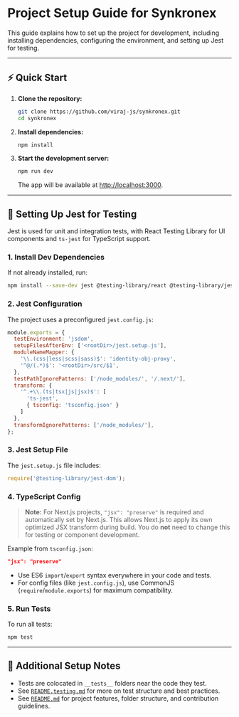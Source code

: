 # Project Setup Guide for Synkronex

This guide explains how to set up the project for development, including installing dependencies, configuring the environment, and setting up Jest for testing.

---

## ⚡ Quick Start

1. **Clone the repository:**
   ```bash
   git clone https://github.com/viraj-js/synkronex.git
   cd synkronex
   ```
2. **Install dependencies:**
   ```bash
   npm install
   ```
3. **Start the development server:**
   ```bash
   npm run dev
   ```
   The app will be available at [http://localhost:3000](http://localhost:3000).

---

## 🧪 Setting Up Jest for Testing

Jest is used for unit and integration tests, with React Testing Library for UI components and `ts-jest` for TypeScript support.

### 1. **Install Dev Dependencies**
If not already installed, run:
```bash
npm install --save-dev jest @testing-library/react @testing-library/jest-dom ts-jest @types/jest jest-environment-jsdom identity-obj-proxy
```

### 2. **Jest Configuration**
The project uses a preconfigured `jest.config.js`:
```js
module.exports = {
  testEnvironment: 'jsdom',
  setupFilesAfterEnv: ['<rootDir>/jest.setup.js'],
  moduleNameMapper: {
    '\\.(css|less|scss|sass)$': 'identity-obj-proxy',
    '^@/(.*)$': '<rootDir>/src/$1',
  },
  testPathIgnorePatterns: ['/node_modules/', '/.next/'],
  transform: {
    '^.+\\.(ts|tsx|js|jsx)$': [
      'ts-jest',
      { tsconfig: 'tsconfig.json' }
    ]
  },
  transformIgnorePatterns: ['/node_modules/'],
};
```

### 3. **Jest Setup File**
The `jest.setup.js` file includes:
```js
require('@testing-library/jest-dom');
```

### 4. **TypeScript Config**

> **Note:** For Next.js projects, `"jsx": "preserve"` is required and automatically set by Next.js. This allows Next.js to apply its own optimized JSX transform during build. You do **not** need to change this for testing or component development.

Example from `tsconfig.json`:
```json
"jsx": "preserve"
```

- Use ES6 `import`/`export` syntax everywhere in your code and tests.
- For config files (like `jest.config.js`), use CommonJS (`require`/`module.exports`) for maximum compatibility.

### 5. **Run Tests**
To run all tests:
```bash
npm test
```

---

## 📝 Additional Setup Notes
- Tests are colocated in `__tests__` folders near the code they test.
- See [`README.testing.md`](./README.testing.md) for more on test structure and best practices.
- See [`README.md`](./README.md) for project features, folder structure, and contribution guidelines.
